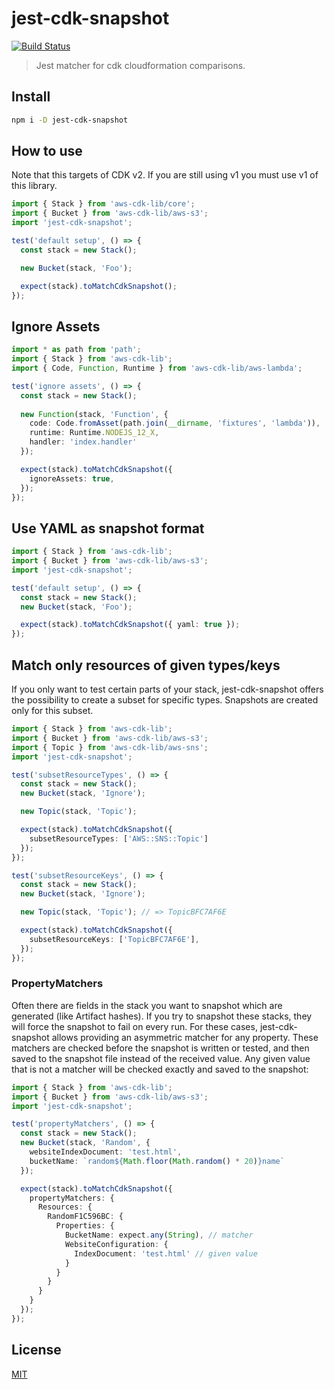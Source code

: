 # jest-cdk-snapshot

[![Build Status](https://github.com/hupe1980/jest-cdk-snapshot/workflows/Build/badge.svg)](https://github.com/hupe1980/jest-cdk-snapshot/workflows/Build/badge.svg)

> Jest matcher for cdk cloudformation comparisons.

## Install

```bash
npm i -D jest-cdk-snapshot
```

## How to use

Note that this targets of CDK v2. If you are still using v1 you must use v1 of this library.

```typescript
import { Stack } from 'aws-cdk-lib/core';
import { Bucket } from 'aws-cdk-lib/aws-s3';
import 'jest-cdk-snapshot';

test('default setup', () => {
  const stack = new Stack();

  new Bucket(stack, 'Foo');

  expect(stack).toMatchCdkSnapshot();
});
```

## Ignore Assets

```typescript
import * as path from 'path';
import { Stack } from 'aws-cdk-lib';
import { Code, Function, Runtime } from 'aws-cdk-lib/aws-lambda';

test('ignore assets', () => {
  const stack = new Stack();
  
  new Function(stack, 'Function', {
    code: Code.fromAsset(path.join(__dirname, 'fixtures', 'lambda')),
    runtime: Runtime.NODEJS_12_X,
    handler: 'index.handler'
  });

  expect(stack).toMatchCdkSnapshot({
    ignoreAssets: true,
  });
});

```

## Use YAML as snapshot format

```typescript
import { Stack } from 'aws-cdk-lib';
import { Bucket } from 'aws-cdk-lib/aws-s3';
import 'jest-cdk-snapshot';

test('default setup', () => {
  const stack = new Stack();
  new Bucket(stack, 'Foo');

  expect(stack).toMatchCdkSnapshot({ yaml: true });
});
```

## Match only resources of given types/keys

If you only want to test certain parts of your stack, jest-cdk-snapshot offers the possibility to create a subset for specific types. Snapshots are created only for this subset.

```typescript
import { Stack } from 'aws-cdk-lib';
import { Bucket } from 'aws-cdk-lib/aws-s3';
import { Topic } from 'aws-cdk-lib/aws-sns';
import 'jest-cdk-snapshot';

test('subsetResourceTypes', () => {
  const stack = new Stack();
  new Bucket(stack, 'Ignore');

  new Topic(stack, 'Topic');

  expect(stack).toMatchCdkSnapshot({
    subsetResourceTypes: ['AWS::SNS::Topic']
  });
});

test('subsetResourceKeys', () => {
  const stack = new Stack();
  new Bucket(stack, 'Ignore');

  new Topic(stack, 'Topic'); // => TopicBFC7AF6E

  expect(stack).toMatchCdkSnapshot({
    subsetResourceKeys: ['TopicBFC7AF6E'],
  });
});
```

### PropertyMatchers

Often there are fields in the stack you want to snapshot which are generated (like Artifact hashes). If you try to snapshot these stacks, they will force the snapshot to fail on every run. For these cases, jest-cdk-snapshot allows providing an asymmetric matcher for any property. These matchers are checked before the snapshot is written or tested, and then saved to the snapshot file instead of the received value. Any given value that is not a matcher will be checked exactly and saved to the snapshot:

```typescript
import { Stack } from 'aws-cdk-lib';
import { Bucket } from 'aws-cdk-lib/aws-s3';
import 'jest-cdk-snapshot';

test('propertyMatchers', () => {
  const stack = new Stack();
  new Bucket(stack, 'Random', {
    websiteIndexDocument: 'test.html',
    bucketName: `random${Math.floor(Math.random() * 20)}name`
  });

  expect(stack).toMatchCdkSnapshot({
    propertyMatchers: {
      Resources: {
        RandomF1C596BC: {
          Properties: {
            BucketName: expect.any(String), // matcher
            WebsiteConfiguration: {
              IndexDocument: 'test.html' // given value
            }
          }
        }
      }
    }
  });
});
```

## License

[MIT](LICENSE)
